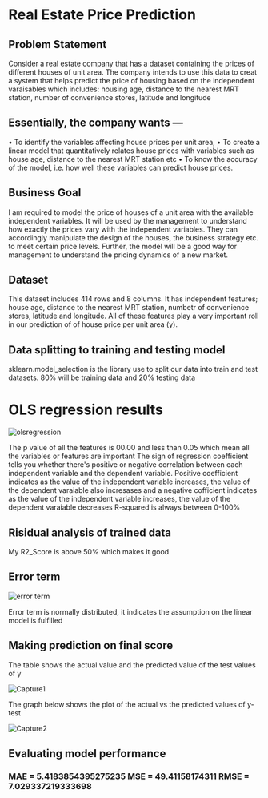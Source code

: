 # Real Estate Price Prediction

## Problem Statement

Consider a real estate company that has a dataset containing the prices of different houses  of unit area. The company intends to use this data to creat a system that helps predict the price of housing based on the independent varaisables which includes: housing age, distance to the nearest MRT station, number of convenience stores, latitude and longitude

## Essentially, the company wants —

•	To identify the variables affecting house prices per unit area, 
•	To create a linear model that quantitatively relates house prices with variables such as house age, distance to the nearest MRT station etc
•	To know the accuracy of the model, i.e. how well these variables can predict house prices.

## Business Goal

I am required to model the price of houses of a unit area with the available independent variables. It will be used by the management to understand how exactly the prices vary with the independent variables. They can accordingly manipulate the design of the houses, the business strategy etc. to meet certain price levels. Further, the model will be a good way for management to understand the pricing dynamics of a new market.

## Dataset

This dataset includes  414 rows and 8 columns. It has independent features; house age, distance to the nearest MRT station, numbetr of convenience stores, latitude and longitude. All of these features play a very important roll in our prediction of of house price per unit area (y).

## Data splitting to training and testing model
sklearn.model_selection is the library use to split our data into train and test datasets. 
80% will be training data and 20% testing data

# OLS regression results

![olsregression](https://user-images.githubusercontent.com/63025220/93915840-9880cc00-fcd6-11ea-8566-de75dd47278b.PNG)

The p value of all the features is 00.00 and less than 0.05 which mean all the variables or features are important
The sign of regression coefficient tells you whether there's positive or negative correlation between each independent variable and the dependent variable. Positive coefficient indicates as the value of the independent variable increases, the value of the dependent varaiable also incresases and a negative cofficient indicates as the value of the independent variable increases, the value of the dependent varaiable decreases
R-squared is always between 0-100%

## Risidual analysis of trained data

My R2_Score is above 50% which makes it good

## Error term

![error term](https://user-images.githubusercontent.com/63025220/93920017-902b8f80-fcdc-11ea-99dc-d2c0ec94c578.PNG)

Error term is normally distributed, it indicates the assumption on the linear model is fulfilled

## Making prediction on final score

The table shows the actual value and the predicted value of the test values of y

![Capture1](https://user-images.githubusercontent.com/63025220/93920765-9ff7a380-fcdd-11ea-92e7-b17f3fb4cbd2.PNG)

The graph below shows the plot of the actual vs the predicted values of y-test

![Capture2](https://user-images.githubusercontent.com/63025220/93921380-7d19bf00-fcde-11ea-927b-6799cff97a3d.PNG)

## Evaluating model performance

### MAE = 5.4183854395275235 MSE = 49.41158174311 RMSE = 7.029337219333698




